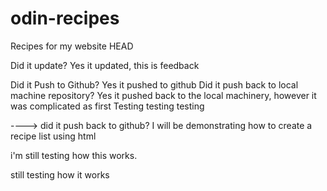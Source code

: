 # odin-recipes
Recipes for my website
HEAD

Did it update? Yes it updated, this is feedback

Did it Push to Github? Yes it pushed to github
Did it push back to local machine repository? 
Yes it pushed back to the local machinery, however it was complicated as first
Testing testing testing

----> did it push back to github?
I will be demonstrating how to create a recipe list using html

i'm still testing how this works.

still testing how it works
